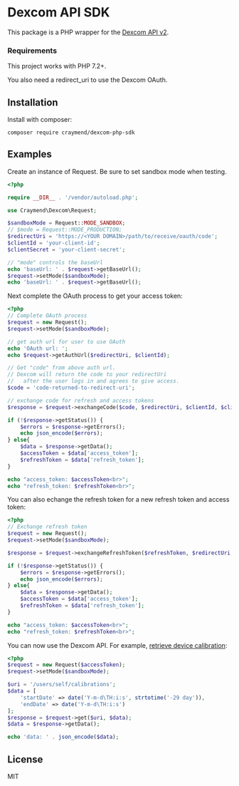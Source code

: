 # Dexcom API SDK

This package is a PHP wrapper for the [Dexcom API v2](https://developer.dexcom.com/overview).

### Requirements

This project works with PHP 7.2+.

You also need a redirect_uri to use the Dexcom OAuth.

## Installation

Install with composer:

```
composer require craymend/dexcom-php-sdk
```

## Examples

Create an instance of Request. Be sure to set sandbox mode when testing.

```php
<?php

require __DIR__ . '/vendor/autoload.php';

use Craymend\Dexcom\Request;

$sandboxMode = Request::MODE_SANDBOX;
// $mode = Request::MODE_PRODUCTION;
$redirectUri = 'https://<YOUR DOMAIN>/path/to/receive/oauth/code';
$clientId = 'your-client-id';
$clientSecret = 'your-client-secret';

// "mode" controls the baseUrl
echo 'baseUrl: ' . $request->getBaseUrl();
$request->setMode($sandboxMode);
echo 'baseUrl: ' . $request->getBaseUrl();

```

Next complete the OAuth process to get your access token:

```php
<?php
// Complete OAuth process
$request = new Request();
$request->setMode($sandboxMode);

// get auth url for user to use OAuth
echo 'OAuth url: ';
echo $request->getAuthUrl($redirectUri, $clientId);

// Get "code" from above auth url.
// Dexcom will return the code to your redirectUri
//   after the user logs in and agrees to give access.
$code = 'code-returned-to-redirect-uri';

// exchange code for refresh and access tokens
$response = $request->exchangeCode($code, $redirectUri, $clientId, $clientSecret);

if (!$response->getStatus()) {
    $errors = $response->getErrors();
    echo json_encode($errors);
} else{
    $data = $response->getData();
    $accessToken = $data['access_token'];
    $refreshToken = $data['refresh_token'];
}

echo "access_token: $accessToken<br>";
echo "refresh_token: $refreshToken<br>";

```

You can also echange the refresh token for a new refresh token and access token:


```php
<?php
// Exchange refresh token
$request = new Request();
$request->setMode($sandboxMode);

$response = $request->exchangeRefreshToken($refreshToken, $redirectUri, $clientId, $clientSecret);

if (!$response->getStatus()) {
    $errors = $response->getErrors();
    echo json_encode($errors);
} else{
    $data = $response->getData();
    $accessToken = $data['access_token'];
    $refreshToken = $data['refresh_token'];
}

echo "access_token: $accessToken<br>";
echo "refresh_token: $refreshToken<br>";

```

You can now use the Dexcom API. For example, [retrieve device calibration](https://developer.dexcom.com/get-calibrations):

```php
<?php
$request = new Request($accessToken);
$request->setMode($sandboxMode);

$uri = '/users/self/calibrations';
$data = [
    'startDate' => date('Y-m-d\TH:i:s', strtotime('-29 day')),
    'endDate' => date('Y-m-d\TH:i:s')
];
$response = $request->get($uri, $data);
$data = $response->getData();

echo 'data: ' . json_encode($data);
```

## License

MIT
